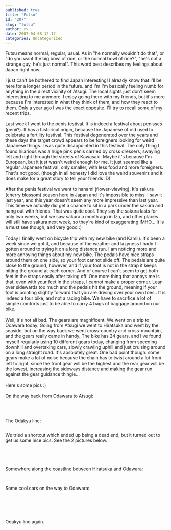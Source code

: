 ```yaml
---
published: true
title: "Futsu"
id: "207"
slug: "futsu"
author: rv
date: 2007-04-08 12:17
categories: Uncategorized
---
```

Futsu means normal, regular, usual. As in "he normally wouldn't do that", or "do you want the big bowl of rice, or the normal bowl of rice?", "he's not a strange guy, he's just normal". This word best describes my feelings about Japan right now.<br /><br />I just can't be bothered to find Japan interesting! I already know that I'll be here for a longer period in the future. and I'm I'm basically feeling numb for anything in the direct vicinity of Atsugi. The local sights just don't seem interesting to me anymore. I enjoy going there with my friends, but it's more because I'm interested in what they think of them, and how they react to them. Only a year ago I was the exact opposite. I'll try to recall some of my recent trips.<br /><br />Last week I went to the penis festival. It is indeed a festival about penisses (penii?). It has a historical origin, because the Japanese of old used to celebrate a fertility festival. This festival degenerated over the years and these days the target crowd appears to be foreigners looking for weird Japanese things. I was quite disappointed in this festival. The only thing I found hilarious was a huge pink penis carried by cross dressers, swaying left and right through the streets of Kawasaki. Maybe it's because I'm European, but it just wasn't weird enough for me. It just seemed like a regular Japanese festival, only smaller, with less food and more foreigners. That's not good. (though in all honesty I did love the weird souvenirs and it does make for a great story to tell your friends :D)<br /><br />After the penis festival we went to hanami (flower-viewing). It's sakura (cherry blossom) season here in Japan and it's impossible to miss. I saw it last year, and this year doesn't seem any more impressive than last year. This time we actually did get a chance to sit in a park under the sakura and hang out with friends. That was quite cool. They say the sakura lasts for only two weeks, but we saw sakura a month ago in Izu, and other places will still have sakura next week, so they're kind of exaggerating IMHO... It is a must see though, and very good :)<br /><br />Today I finally went on bicycle trip with my new bike (and Kamil). It's been a week since we got it, and because of the weather and lazyness I hadn't gotten around to trying it on a long distance run. I am noticing more and more annoying things about my new bike. The pedals have nice straps around them on one side, so your foot cannot slide off. The pedals are quite close to the ground, however, and if your foot is not in the strap it keeps hitting the ground at each corner. And of course I can't seem to get both feet in the straps easily after taking off. One more thing that annoys me is that, even with your feet in the straps, I cannot make a proper corner. Lean over sidewards too much and the pedals hit the ground, meaning if your foot is pointing slightly forward that you are driving over your own toes.. It is indeed a tour bike, and not a racing bike. We have to sacrifice a lot of simple comforts just to be able to carry 4 bags of baggage around on our bike.<br /><br />Well, it's not all bad. The gears are magnificent. We went on a trip to Odawara today. Going from Atsugi we went to Hiratsuka and went by the seaside, but on the way back we went cross-country and cross-mountain, and the gears really came in handy. The bike has 24 gears, and I've found myself regularly using 10 different gears today, changing from speeding downhill and overtaking cars, slowly crawling uphill and just cruising around on a long straight road. It's absolutely great. One bad point though: some gears make a lot of noise because the chain has to twist around a lot from left to right, since the front gear will be the highest and the rear gear will be the lowest, increasing the sideways distance and making the gear run against the gear guidance thingie...<br /><br />Here's some pics :)<br /><br />On the way back from Odawara to Atsugi:<br /><br /><a href="http://bp2.blogger.com/_RIq3e2nKDHo/Rhjd5Ihs9nI/AAAAAAAAAP4/utlLvT_bXlc/s1600-h/IMG_5033.JPG"><img style="display:block;text-align:center;cursor:pointer;margin:0 auto 10px;" src="http://bp2.blogger.com/_RIq3e2nKDHo/Rhjd5Ihs9nI/AAAAAAAAAP4/utlLvT_bXlc/s320/IMG_5033.JPG" alt="" border="0" /></a><br /><br />The Odakyu line:<br /><a href="http://bp3.blogger.com/_RIq3e2nKDHo/Rhjd5Yhs9oI/AAAAAAAAAQA/OJi0suGnjX8/s1600-h/IMG_5043.JPG"><img style="display:block;text-align:center;cursor:pointer;margin:0 auto 10px;" src="http://bp3.blogger.com/_RIq3e2nKDHo/Rhjd5Yhs9oI/AAAAAAAAAQA/OJi0suGnjX8/s320/IMG_5043.JPG" alt="" border="0" /></a><br />We tried a shortcut which ended up being a dead end, but it turned out to get us some nice pics. See the 2 pictures below.<br /><br /><a href="http://bp3.blogger.com/_RIq3e2nKDHo/Rhjd5Yhs9pI/AAAAAAAAAQI/HaTWFcnmleI/s1600-h/IMG_5049.JPG"><img style="display:block;text-align:center;cursor:pointer;margin:0 auto 10px;" src="http://bp3.blogger.com/_RIq3e2nKDHo/Rhjd5Yhs9pI/AAAAAAAAAQI/HaTWFcnmleI/s320/IMG_5049.JPG" alt="" border="0" /></a><br /><a href="http://bp0.blogger.com/_RIq3e2nKDHo/Rhjd5ohs9qI/AAAAAAAAAQQ/E2687Wom7fM/s1600-h/IMG_5051.JPG"><img style="display:block;text-align:center;cursor:pointer;margin:0 auto 10px;" src="http://bp0.blogger.com/_RIq3e2nKDHo/Rhjd5ohs9qI/AAAAAAAAAQQ/E2687Wom7fM/s320/IMG_5051.JPG" alt="" border="0" /></a><br />Somewhere along the coastline between Hiratsuka and Odawara:<br /><br /><a href="http://bp3.blogger.com/_RIq3e2nKDHo/RhjdnYhs9iI/AAAAAAAAAPQ/J2XJbt_lFMs/s1600-h/IMG_4983.JPG"><img style="display:block;text-align:center;cursor:pointer;margin:0 auto 10px;" src="http://bp3.blogger.com/_RIq3e2nKDHo/RhjdnYhs9iI/AAAAAAAAAPQ/J2XJbt_lFMs/s320/IMG_4983.JPG" alt="" border="0" /></a><br />Some cool cars on the way to Odawara:<br /><br /><a href="http://bp3.blogger.com/_RIq3e2nKDHo/RhjdnYhs9jI/AAAAAAAAAPY/RE85m9Y38uI/s1600-h/IMG_4987.JPG"><img style="display:block;text-align:center;cursor:pointer;margin:0 auto 10px;" src="http://bp3.blogger.com/_RIq3e2nKDHo/RhjdnYhs9jI/AAAAAAAAAPY/RE85m9Y38uI/s320/IMG_4987.JPG" alt="" border="0" /></a><br /><a href="http://bp0.blogger.com/_RIq3e2nKDHo/Rhjdnohs9kI/AAAAAAAAAPg/-8YKekfuf7o/s1600-h/IMG_4990.JPG"><img style="display:block;text-align:center;cursor:pointer;margin:0 auto 10px;" src="http://bp0.blogger.com/_RIq3e2nKDHo/Rhjdnohs9kI/AAAAAAAAAPg/-8YKekfuf7o/s320/IMG_4990.JPG" alt="" border="0" /></a><br /><br />Odakyu line again.<br /><br /><a href="http://bp1.blogger.com/_RIq3e2nKDHo/Rhjdn4hs9lI/AAAAAAAAAPo/QNKmrl0mADA/s1600-h/IMG_5023.JPG"><img style="display:block;text-align:center;cursor:pointer;margin:0 auto 10px;" src="http://bp1.blogger.com/_RIq3e2nKDHo/Rhjdn4hs9lI/AAAAAAAAAPo/QNKmrl0mADA/s320/IMG_5023.JPG" alt="" border="0" /></a><br /><a href="http://bp1.blogger.com/_RIq3e2nKDHo/Rhjdn4hs9mI/AAAAAAAAAPw/b8Q5MNHNZfo/s1600-h/IMG_5027.JPG"><img style="display:block;text-align:center;cursor:pointer;margin:0 auto 10px;" src="http://bp1.blogger.com/_RIq3e2nKDHo/Rhjdn4hs9mI/AAAAAAAAAPw/b8Q5MNHNZfo/s320/IMG_5027.JPG" alt="" border="0" /></a>